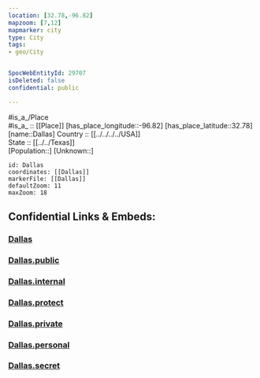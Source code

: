 ```yaml
---
location: [32.78,-96.82] 
mapzoom: [7,12] 
mapmarker: city 
type: City
tags:
- geo/City


SpocWebEntityId: 29707
isDeleted: false
confidential: public

---
```

#is_a_/Place  
#is_a_ :: [[Place]] 
[has_place_longitude::-96.82] 
[has_place_latitude::32.78] 
[name::Dallas] 
Country :: [[../../../../USA]]  
State :: [[../../Texas]]  
[Population::] 
[Unknown::] 


```leaflet
id: Dallas
coordinates: [[Dallas]] 
markerFile: [[Dallas]] 
defaultZoom: 11 
maxZoom: 18
```


## Confidential Links & Embeds: 

### [Dallas](/_Standards/Earth/Continent/America~North/USA/USA~Mountain/Texas/counties~Texas/Dallas,County/cities~Dallas/Dallas.md) 

### [Dallas.public](/_public/Earth/Continent/America~North/USA/USA~Mountain/Texas/counties~Texas/Dallas,County/cities~Dallas/Dallas.public.md) 

### [Dallas.internal](/_internal/Earth/Continent/America~North/USA/USA~Mountain/Texas/counties~Texas/Dallas,County/cities~Dallas/Dallas.internal.md) 

### [Dallas.protect](/_protect/Earth/Continent/America~North/USA/USA~Mountain/Texas/counties~Texas/Dallas,County/cities~Dallas/Dallas.protect.md) 

### [Dallas.private](/_private/Earth/Continent/America~North/USA/USA~Mountain/Texas/counties~Texas/Dallas,County/cities~Dallas/Dallas.private.md) 

### [Dallas.personal](/_personal/Earth/Continent/America~North/USA/USA~Mountain/Texas/counties~Texas/Dallas,County/cities~Dallas/Dallas.personal.md) 

### [Dallas.secret](/_secret/Earth/Continent/America~North/USA/USA~Mountain/Texas/counties~Texas/Dallas,County/cities~Dallas/Dallas.secret.md)

